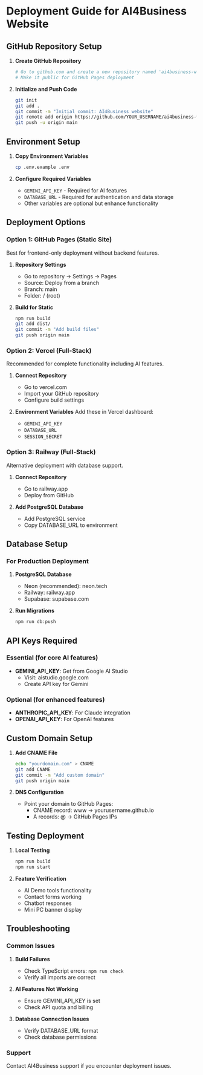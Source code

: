 # Deployment Guide for AI4Business Website

## GitHub Repository Setup

1. **Create GitHub Repository**
   ```bash
   # Go to github.com and create a new repository named 'ai4business-website'
   # Make it public for GitHub Pages deployment
   ```

2. **Initialize and Push Code**
   ```bash
   git init
   git add .
   git commit -m "Initial commit: AI4Business website"
   git remote add origin https://github.com/YOUR_USERNAME/ai4business-website.git
   git push -u origin main
   ```

## Environment Setup

1. **Copy Environment Variables**
   ```bash
   cp .env.example .env
   ```

2. **Configure Required Variables**
   - `GEMINI_API_KEY` - Required for AI features
   - `DATABASE_URL` - Required for authentication and data storage
   - Other variables are optional but enhance functionality

## Deployment Options

### Option 1: GitHub Pages (Static Site)
Best for frontend-only deployment without backend features.

1. **Repository Settings**
   - Go to repository → Settings → Pages
   - Source: Deploy from a branch
   - Branch: main
   - Folder: / (root)

2. **Build for Static**
   ```bash
   npm run build
   git add dist/
   git commit -m "Add build files"
   git push origin main
   ```

### Option 2: Vercel (Full-Stack)
Recommended for complete functionality including AI features.

1. **Connect Repository**
   - Go to vercel.com
   - Import your GitHub repository
   - Configure build settings

2. **Environment Variables**
   Add these in Vercel dashboard:
   - `GEMINI_API_KEY`
   - `DATABASE_URL`
   - `SESSION_SECRET`

### Option 3: Railway (Full-Stack)
Alternative deployment with database support.

1. **Connect Repository**
   - Go to railway.app
   - Deploy from GitHub

2. **Add PostgreSQL Database**
   - Add PostgreSQL service
   - Copy DATABASE_URL to environment

## Database Setup

### For Production Deployment

1. **PostgreSQL Database**
   - Neon (recommended): neon.tech
   - Railway: railway.app
   - Supabase: supabase.com

2. **Run Migrations**
   ```bash
   npm run db:push
   ```

## API Keys Required

### Essential (for core AI features)
- **GEMINI_API_KEY**: Get from Google AI Studio
  - Visit: aistudio.google.com
  - Create API key for Gemini

### Optional (for enhanced features)
- **ANTHROPIC_API_KEY**: For Claude integration
- **OPENAI_API_KEY**: For OpenAI features

## Custom Domain Setup

1. **Add CNAME File**
   ```bash
   echo "yourdomain.com" > CNAME
   git add CNAME
   git commit -m "Add custom domain"
   git push origin main
   ```

2. **DNS Configuration**
   - Point your domain to GitHub Pages:
     - CNAME record: www → yourusername.github.io
     - A records: @ → GitHub Pages IPs

## Testing Deployment

1. **Local Testing**
   ```bash
   npm run build
   npm run start
   ```

2. **Feature Verification**
   - AI Demo tools functionality
   - Contact forms working
   - Chatbot responses
   - Mini PC banner display

## Troubleshooting

### Common Issues

1. **Build Failures**
   - Check TypeScript errors: `npm run check`
   - Verify all imports are correct

2. **AI Features Not Working**
   - Ensure GEMINI_API_KEY is set
   - Check API quota and billing

3. **Database Connection Issues**
   - Verify DATABASE_URL format
   - Check database permissions

### Support

Contact AI4Business support if you encounter deployment issues.